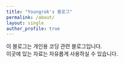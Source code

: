 ```yaml
---
title: "Youngrok's 블로그"
permalink: /about/
layout: single
author_profile: true
---
```


이 블로그는 개인용 코딩 관련 블로그입니다.  
이곳에 있는 자료는 자유롭게 사용하실 수 있습니다.